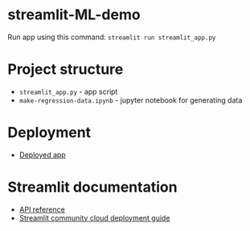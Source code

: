 # streamlit-ML-demo
Run app using this command: `streamlit run streamlit_app.py`

# Project structure
* `streamlit_app.py` - app script
* `make-regression-data.ipynb` - jupyter notebook for generating data

# Deployment
* [Deployed app](https://regression-demo.streamlit.app/)

# Streamlit documentation
* [API reference](https://docs.streamlit.io/library/api-reference)
* [Streamlit community cloud deployment guide](https://docs.streamlit.io/streamlit-community-cloud/deploy-your-app)